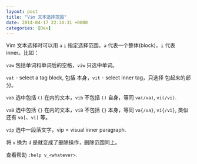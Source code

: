 ```yaml
---
layout: post
title: "Vim 文本选择范围"
date: 2014-04-17 22:34:31 +0800
categories: [Dev]
---
```


Vim 文本选择时可以用 `a` `i` 指定选择范围。`a` 代表一个整体(block)，`i` 代表 inner。比如：

`vaw` 包括单词和单词后的空格，`viw` 只选中单词。

`vat` - select a tag block, 包括 <tag></tag> 本身，`vit` - select inner tag，只选择 <tag></tag> 包起来的部分。

`vab` 选中包括 `()` 在内的文本，`vib` 不包括 `()` 自身，等同 `va(/va)`, `vi(/vi)`.

`vaB` 选中包括 `{}` 在内的文本，`viB` 不包括 `{}` 本身，等同 `va{/va}`, `vi{/vi}`, 类似还有 `va[`、`vi[` 等。

`vip` 选中一段落文字，vip = visual inner paragraph.

将 `v` 换为 `d` 是就变成了删除操作，删除范围同上。

查看帮助 `:help v_<whatever>`.


